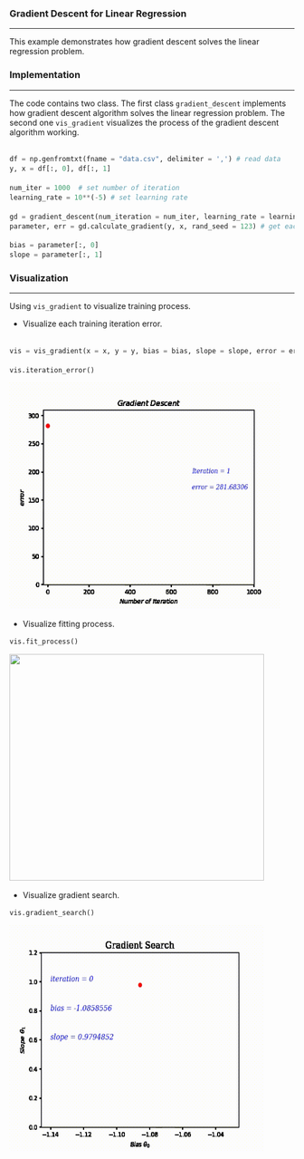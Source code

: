 ### Gradient Descent  for Linear Regression
***
This example demonstrates how gradient descent solves the linear regression problem.


### Implementation
***
The code contains two class. The first class `gradient_descent` implements how gradient descent algorithm solves the linear regression problem. The second one `vis_gradient` visualizes the process of the gradient descent algorithm working.

```python

df = np.genfromtxt(fname = "data.csv", delimiter = ',') # read data 
y, x = df[:, 0], df[:, 1]

num_iter = 1000  # set number of iteration
learning_rate = 10**(-5) # set learning rate

gd = gradient_descent(num_iteration = num_iter, learning_rate = learning_rate)
parameter, err = gd.calculate_gradient(y, x, rand_seed = 123) # get each training iteration parameter and error 

bias = parameter[:, 0]
slope = parameter[:, 1]
```
### Visualization
***
Using `vis_gradient` to visualize training process.

 -  Visualize each training iteration error. 

```python

vis = vis_gradient(x = x, y = y, bias = bias, slope = slope, error = err, num_iter = num_iter)

vis.iteration_error() 
```

<img src = "\\animation\\gradient_error.gif" height = "400" width = "480" >

 -  Visualize fitting process.

```python
vis.fit_process() 
```

<img src = "\\animation\\fit_process.gif" height = "400" width = "450" >

 -  Visualize gradient search.

```python
vis.gradient_search() 
```

<img src = "\\animation\\gradient_search.gif" height = "400" width = "450">
